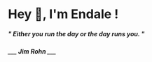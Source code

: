 <h1 title="head"> Hey 👋, I'm Endale !</h1>

**<h5><i>" Either you run the day or the day runs you. "</i></h5>**

*<b>___ Jim Rohn ___</b>*
